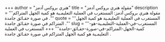+++
author = "هنري بروكس آدمز"
title = "مقولة هنري بروكس آدمز"
description = '''مقولة هنري بروكس آدمز: المستغرب في العملية التعليمـية هو كمية الجهل المتراكم في صورة حقـائق جامدة .'''
quote = '''المستغرب في العملية التعليمـية هو كمية الجهل المتراكم في صورة حقـائق جامدة .'''
slug = '''المستغرب-في-العملية-التعليمـية-هو-كمية-الجهل-المتراكم-في-صورة-حقـائق-جامدة'''
+++
المستغرب في العملية التعليمـية هو كمية الجهل المتراكم في صورة حقـائق جامدة .
